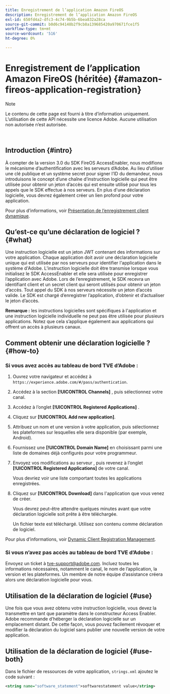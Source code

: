 ```yaml
---
title: Enregistrement de l’application Amazon FireOS
description: Enregistrement de l’application Amazon FireOS
exl-id: 650fd4a2-dfc3-4c74-9b5b-6bea832a28ca
source-git-commit: b0d6c94148b2f9cb8a139685420a970671fce1f5
workflow-type: tm+mt
source-wordcount: '516'
ht-degree: 0%

---
```


# Enregistrement de l’application Amazon FireOS (héritée) {#amazon-fireos-application-registration}

>[!NOTE]
>
>Le contenu de cette page est fourni à titre d’information uniquement. L’utilisation de cette API nécessite une licence Adobe. Aucune utilisation non autorisée n’est autorisée.

</br>

## Introduction {#intro}

À compter de la version 3.0 du SDK FireOS AccessEnabler, nous modifions le mécanisme d’authentification avec les serveurs d’Adobe. Au lieu d’utiliser une clé publique et un système secret pour signer l’ID du demandeur, nous introduisons le concept d’une chaîne d’instruction logicielle qui peut être utilisée pour obtenir un jeton d’accès qui est ensuite utilisé pour tous les appels que le SDK effectue à nos serveurs. En plus d&#39;une déclaration logicielle, vous devrez également créer un lien profond pour votre application.

Pour plus d’informations, voir [Présentation de l’enregistrement client dynamique](../../../rest-apis/rest-api-dcr/dynamic-client-registration-overview.md).

## Qu’est-ce qu’une déclaration de logiciel ? {#what}

Une instruction logicielle est un jeton JWT contenant des informations sur votre application. Chaque application doit avoir une déclaration logicielle unique qui est utilisée par nos serveurs pour identifier l&#39;application dans le système d&#39;Adobe. L’instruction logicielle doit être transmise lorsque vous initialisez le SDK AccessEnabler et elle sera utilisée pour enregistrer l’application avec Adobe. Lors de l’enregistrement, le SDK recevra un identifiant client et un secret client qui seront utilisés pour obtenir un jeton d’accès. Tout appel du SDK à nos serveurs nécessite un jeton d’accès valide. Le SDK est chargé d’enregistrer l’application, d’obtenir et d’actualiser le jeton d’accès.

**Remarque :** les instructions logicielles sont spécifiques à l&#39;application et une instruction logicielle individuelle ne peut pas être utilisée pour plusieurs applications. Notez que cela s’applique également aux applications qui offrent un accès à plusieurs canaux.

## Comment obtenir une déclaration logicielle ? {#how-to}

### Si vous avez accès au tableau de bord TVE d’Adobe :

1. Ouvrez votre navigateur et accédez à `https://experience.adobe.com/#/pass/authentication`.

1. Accédez à la section **[!UICONTROL Channels]** , puis sélectionnez votre canal.

1. Accédez à l’onglet **[!UICONTROL Registered Applications]** .

1. Cliquez sur **[!UICONTROL Add new application]**.

1. Attribuez un nom et une version à votre application, puis sélectionnez les plateformes sur lesquelles elle sera disponible (par exemple, Android).

1. Fournissez une **[!UICONTROL Domain Name]** en choisissant parmi une liste de domaines déjà configurés pour votre programmeur.

1. Envoyez vos modifications au serveur , puis revenez à l’onglet **[!UICONTROL Registered Applications]** de votre canal.

   Vous devriez voir une liste comportant toutes les applications enregistrées.

1. Cliquez sur **[!UICONTROL Download]** dans l&#39;application que vous venez de créer.

   Vous devrez peut-être attendre quelques minutes avant que votre déclaration logicielle soit prête à être téléchargée.

   Un fichier texte est téléchargé. Utilisez son contenu comme déclaration de logiciel.

Pour plus d’informations, voir [Dynamic Client Registration Management](../../../rest-apis/rest-api-dcr/dynamic-client-registration-overview.md#dynamic-client-registration-management).

### Si vous n’avez pas accès au tableau de bord TVE d’Adobe :

Envoyez un ticket à [tve-support@adobe.com](mailto:tve-support@adobe.com). Incluez toutes les informations nécessaires, notamment le canal, le nom de l’application, la version et les plateformes. Un membre de notre équipe d’assistance créera alors une déclaration logicielle pour vous.

## Utilisation de la déclaration de logiciel {#use}

Une fois que vous avez obtenu votre instruction logicielle, vous devez la transmettre en tant que paramètre dans le constructeur Access Enabler. Adobe recommande d’héberger la déclaration logicielle sur un emplacement distant. De cette façon, vous pouvez facilement révoquer et modifier la déclaration du logiciel sans publier une nouvelle version de votre application.

## Utilisation de la déclaration de logiciel {#use-both}

Dans le fichier de ressources de votre application, `strings.xml` ajoutez le code suivant :

```XML
<string name="software_statement">softwarestatement value</string>
```
